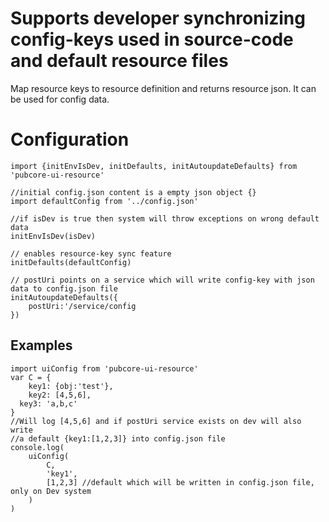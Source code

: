 # Supports developer synchronizing config-keys used in source-code and default resource files
Map resource keys to resource definition and returns resource json.
It can be used for config data.

# Configuration
```
import {initEnvIsDev, initDefaults, initAutoupdateDefaults} from 'pubcore-ui-resource'

//initial config.json content is a empty json object {}
import defaultConfig from '../config.json'

//if isDev is true then system will throw exceptions on wrong default data
initEnvIsDev(isDev)

// enables resource-key sync feature
initDefaults(defaultConfig)

// postUri points on a service which will write config-key with json data to config.json file
initAutoupdateDefaults({
	postUri:'/service/config
})
```

## Examples
```
import uiConfig from 'pubcore-ui-resource'
var C = {
	key1: {obj:'test'},
	key2: [4,5,6],
  key3: 'a,b,c'
}
//Will log [4,5,6] and if postUri service exists on dev will also write
//a default {key1:[1,2,3]} into config.json file
console.log(
	uiConfig(
		C,
		'key1',
		[1,2,3] //default which will be written in config.json file, only on Dev system
	)
)
```
